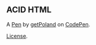 ACID HTML
---------


A [Pen](https://codepen.io/getpoland/pen/pZaaKE) by [getPoland](https://codepen.io/getpoland) on [CodePen](https://codepen.io).

[License](https://codepen.io/getpoland/pen/pZaaKE/license).
